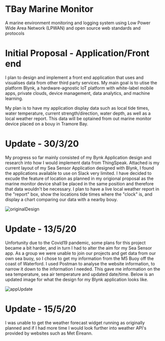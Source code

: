 # TBay Marine Monitor
A marine environment monitoring and logging system using Low Power Wide Area Network (LPWAN) and open source web standards and protocols

# Initial Proposal - Application/Front end

I plan to design and implement a front end application that uses and visualises data from other third party services. My main goal is to utise the platform Blynk, a hardware-agnostic IoT platform with white-label mobile apps, private clouds, device management, data analytics, and machine learning.

My plan is to have my application display data such as local tide times, water temperature, current strength/direction, water depth, as well as a local weather report. This data will be optained from out marine monitor device placed on a bouy in Tramore Bay. 

# Update - 30/3/20

My progress so far mainly consisted of my Bynk Application design and research into how I would implement data from ThingSpeak. Attached is my current layout of my Sea Sensor Application designed with Blynk, I found the applications available to use on Slack very limited. I have decided to excude the feature of location as planned in my origional proposal as the marine monitor device shall be placed in the same position and therefore that data wouldn't be necessary. I plan to have a live local weather report in the "report" box, show the locations tide times where the "clock" is, and display a chart comparing our data with a nearby bouy. 

![originalDesign](https://user-images.githubusercontent.com/47150299/82068555-0fbfa700-96ca-11ea-9e06-401cc8ee2abf.PNG)


# Update - 13/5/20

Unfortunity due to the Covid19 pandemic, some plans for this project became a bit harder, and in turn I had to alter the aim for my Sea Sensor app. As a group we were unable to join our projects and get data from our own sea buoy, so I chose to get my information from the M5 Buoy off the coast of Waterford. I used Postman to analyse the website information, to narrow it down to the information I needed. This gave me information on the sea temperature, sea air temperature and updated date/time. Below is an updated image for what the design for my Blynk application looks like.

![appUpdate](https://user-images.githubusercontent.com/47150299/82067643-e81c0f00-96c8-11ea-80f6-0ea9558b90df.jpeg)

# Update - 15/5/20

I was unable to get the weather forecast widget running as originally planned and if I had more time I would look further into weather API's provided by websites such as Met Éireann. 

